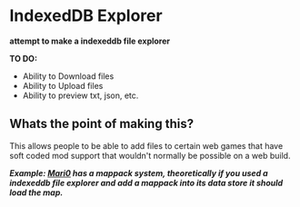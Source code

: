# IndexedDB Explorer
**attempt to make a indexeddb file explorer**

**TO DO:**
- Ability to Download files
- Ability to Upload files
- Ability to preview txt, json, etc.

## Whats the point of making this?
This allows people to be able to add files to certain web games that have soft coded mod support that wouldn't normally be possible on a web build.

***Example: [Mari0](https://stabyourself.net/mari0) has a mappack system, theoretically if you used a indexeddb file explorer and add a mappack into its data store it should load the map.***
